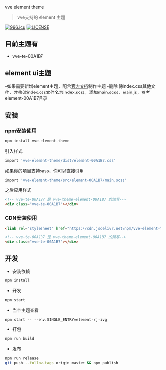 vve element theme

> vve支持的 element 主题

[![996.icu](https://img.shields.io/badge/link-996.icu-red.svg)](https://996.icu)
[![LICENSE](https://img.shields.io/badge/license-Anti%20996-blue.svg)](https://github.com/996icu/996.ICU/blob/master/LICENSE)

## 目前主题有
- vve-te-00A1B7

## element ui主题
-如果需要新增element主题，配合[官方文档](https://element.eleme.cn/#/zh-CN/component/custom-theme)制作主题
-删除 除index.css其他文件，并修改index.css文件名为index.scss，添加main.scss，main.js，参考element-00A1B7目录

## 安装

### npm安装使用

```bash
npm install vve-element-theme
```

引入样式
```bash
import 'vve-element-theme/dist/element-00A1B7.css'
```

如果你的项目支持sass，你可以直接引用
```bash
import 'vve-element-theme/src/element-00A1B7/main.scss'
```

之后应用样式
```html
<!-- vve-te-00A1B7 是 vve-theme-element-00A1B7 的简写-->
<div class="vve-te-00A1B7"></div>
```

### CDN安装使用

```html
<link rel="stylesheet" href="https://cdn.jsdelivr.net/npm/vve-element-theme@1.0.1/dist/element-00A1B7.css">

<!-- vve-te-00A1B7 是 vve-theme-element-00A1B7 的简写-->
<div class="vve-te-00A1B7"></div>
```

## 开发

- 安装依赖

```bash
npm install
```

- 开发

```bash
npm start
```
- 当个主题查看
```
npm start -- --env.SINGLE_ENTRY=element-rj-ivg
```

- 打包

```bash
npm run build
```

- 发布

```bash
npm run release
git push --follow-tags origin master && npm publish
```
